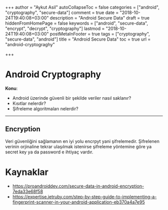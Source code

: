 +++
author = "Aykut Asil"
autoCollapseToc = false
categories = ["android", "cryptography", "secure-data"]
comment = true
date = "2018-10-24T19:40:08+03:00"
description = "Android Secure Data"
draft = true
hiddenFromHomePage = false
keywords = ["android", "secure-data", "encrypt", "decrypt", "cryptography"]
lastmod = "2018-10-24T19:40:08+03:00"
postMetaInFooter = true
tags = ["cryptography", "secure-data", "android"]
title = "Android Secure Data"
toc = true
url = "android-cryptograghy"

+++

# Android Cryptography

**Konu**:

- Android üzerinde güvenli bir şekilde veriler nasıl saklanır?
- Kısıtlar nelerdir?
- Şifreleme algoritmaları nelerdir?

---

## Encryption

Veri güvenliğini sağlamanın en iyi yolu encrpyt yani şifrelemedir. Şifrelenen verinin orjinaline tekrar ulaşılmak istenirse şifreleme yöntemine göre ya secret key ya da password e ihtiyaç vardır.

# Kaynaklar

- <https://proandroiddev.com/secure-data-in-android-encryption-7eda33e68f58>
- <https://expertise.jetruby.com/step-by-step-guide-to-implementing-a-fingerprint-scanner-in-your-android-application-eb370a4a7e95>